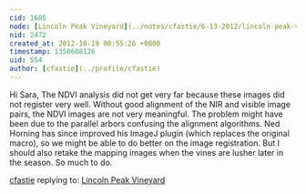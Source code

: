 ```yaml
---
cid: 1685
node: [Lincoln Peak Vineyard](../notes/cfastie/6-13-2012/lincoln-peak-vineyard)
nid: 2472
created_at: 2012-10-19 00:55:26 +0000
timestamp: 1350608126
uid: 554
author: [cfastie](../profile/cfastie)
---
```


Hi Sara,
The NDVI analysis did not get very far because these images did not register very well. Without good alignment of the NIR and visible image pairs, the NDVI images are not very meaningful. The problem might have been due to the parallel arbors confusing the alignment algorithms. Ned Horning has since improved his ImageJ plugin (which replaces the original macro), so we might be able to do better on the image registration. But I should also retake the mapping images when the vines are lusher later in the  season. So much to do.

[cfastie](../profile/cfastie) replying to: [Lincoln Peak Vineyard](../notes/cfastie/6-13-2012/lincoln-peak-vineyard)

